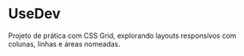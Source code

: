 # UseDev
Projeto de prática com CSS Grid, explorando layouts responsivos com colunas, linhas e áreas nomeadas.
